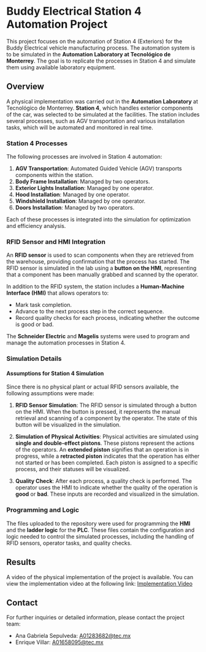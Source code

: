 # Buddy Electrical Station 4 Automation Project

This project focuses on the automation of Station 4 (Exteriors) for the Buddy Electrical vehicle manufacturing process. The automation system is to be simulated in the **Automation Laboratory at Tecnológico de Monterrey**. The goal is to replicate the processes in Station 4 and simulate them using available laboratory equipment.

## Overview

A physical implementation was carried out in the **Automation Laboratory** at Tecnológico de Monterrey. **Station 4**, which handles exterior components of the car, was selected to be simulated at the facilities. The station includes several processes, such as AGV transportation and various installation tasks, which will be automated and monitored in real time.

### Station 4 Processes

The following processes are involved in Station 4 automation:

1. **AGV Transportation**: Automated Guided Vehicle (AGV) transports components within the station.
2. **Body Frame Installation**: Managed by two operators.
3. **Exterior Lights Installation**: Managed by one operator.
4. **Hood Installation**: Managed by one operator.
5. **Windshield Installation**: Managed by one operator.
6. **Doors Installation**: Managed by two operators.

Each of these processes is integrated into the simulation for optimization and efficiency analysis.

### RFID Sensor and HMI Integration

An **RFID sensor** is used to scan components when they are retrieved from the warehouse, providing confirmation that the process has started. The RFID sensor is simulated in the lab using a **button on the HMI**, representing that a component has been manually grabbed and scanned by the operator.

In addition to the RFID system, the station includes a **Human-Machine Interface (HMI)** that allows operators to:

- Mark task completion.
- Advance to the next process step in the correct sequence.
- Record quality checks for each process, indicating whether the outcome is good or bad.

The **Schneider Electric** and **Magelis** systems were used to program and manage the automation processes in Station 4.

### Simulation Details

#### Assumptions for Station 4 Simulation

Since there is no physical plant or actual RFID sensors available, the following assumptions were made:

1. **RFID Sensor Simulation**: The RFID sensor is simulated through a button on the HMI. When the button is pressed, it represents the manual retrieval and scanning of a component by the operator. The state of this button will be visualized in the simulation.
  
2. **Simulation of Physical Activities**: Physical activities are simulated using **single and double-effect pistons**. These pistons represent the actions of the operators. An **extended piston** signifies that an operation is in progress, while a **retracted piston** indicates that the operation has either not started or has been completed. Each piston is assigned to a specific process, and their statuses will be visualized.

3. **Quality Check**: After each process, a quality check is performed. The operator uses the HMI to indicate whether the quality of the operation is **good** or **bad**. These inputs are recorded and visualized in the simulation.

### Programming and Logic

The files uploaded to the repository were used for programming the **HMI** and the **ladder logic** for the **PLC**. These files contain the configuration and logic needed to control the simulated processes, including the handling of RFID sensors, operator tasks, and quality checks.

## Results

A video of the physical implementation of the project is available. You can view the implementation video at the following link:
[Implementation Video](https://drive.google.com/file/d/1w6d39z9hM3CSn1z_oVqoCSAur2E7vjz9/view?usp=sharing)

## Contact

For further inquiries or detailed information, please contact the project team:
- Ana Gabriela Sepulveda: [A01283682@tec.mx](mailto:A01283682@tec.mx)
- Enrique Villar: [A01658095@tec.mx](mailto:A01658095@tec.mx)

